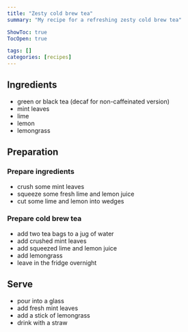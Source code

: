 ```yaml
---
title: "Zesty cold brew tea"
summary: "My recipe for a refreshing zesty cold brew tea"

ShowToc: true
TocOpen: true

tags: []
categories: [recipes]
---
```


## Ingredients 

* green or black tea (decaf for non-caffeinated version)
* mint leaves 
* lime 
* lemon 
* lemongrass 

## Preparation 

### Prepare ingredients
- crush some mint leaves
- squeeze some fresh lime and lemon juice
- cut some lime and lemon into wedges

### Prepare cold brew tea

- add two tea bags to a jug of water
- add crushed mint leaves
- add squeezed lime and lemon juice
- add lemongrass
- leave in the fridge overnight

## Serve

- pour into a glass
- add fresh mint leaves 
- add a stick of lemongrass
- drink with a straw
